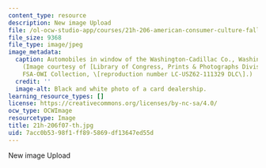 ```yaml
---
content_type: resource
description: New image Upload
file: /ol-ocw-studio-app/courses/21h-206-american-consumer-culture-fall-2007/7acc0b5398f1ff895869df13647ed55d_21h-206f07-th.jpg
file_size: 9368
file_type: image/jpeg
image_metadata:
  caption: Automobiles in window of the Washington-Cadillac Co., Washington, D.C.
    (Image courtesy of [Library of Congress, Prints & Photographs Division](http://memory.loc.gov/ammem/index.html),
    FSA-OWI Collection, \[reproduction number LC-USZ62-111329 DLC\].)
  credit: ''
  image-alt: Black and white photo of a card dealership.
learning_resource_types: []
license: https://creativecommons.org/licenses/by-nc-sa/4.0/
ocw_type: OCWImage
resourcetype: Image
title: 21h-206f07-th.jpg
uid: 7acc0b53-98f1-ff89-5869-df13647ed55d
---
```

New image Upload